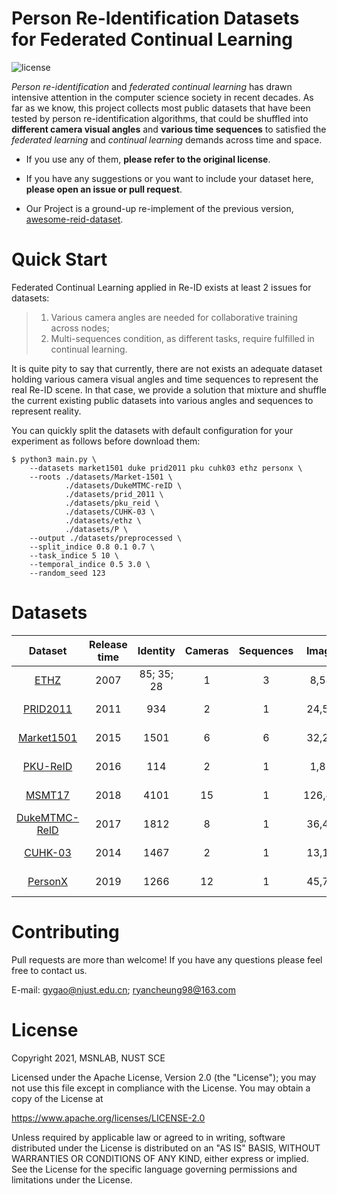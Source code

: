 # Person Re-Identification Datasets for Federated Continual Learning

![license](https://img.shields.io/github/license/ContainerSolutions/locust_exporter.svg) 

*Person re-identification* and *federated continual learning* has drawn intensive attention in the computer science society in recent decades. As far as we know, this project collects most public datasets that have been tested by person re-identification algorithms, that could be shuffled into **different camera visual angles** and **various time sequences** to satisfied the *federated learning* and *continual learning* demands across time and space. 

- If you use any of them, **please refer to the original license**. 

- If you have any suggestions or you want to include your dataset here, **please open an issue or pull request**.

- Our Project is a ground-up re-implement of the previous version, [awesome-reid-dataset](https://github.com/NEU-Gou/awesome-reid-dataset).

# Quick Start

Federated Continual Learning applied in Re-ID exists at least 2 issues for datasets:

> 1. Various camera angles are needed for collaborative training across nodes;
> 2. Multi-sequences condition, as different tasks, require fulfilled in continual learning.

It is quite pity to say that currently, there are not exists an adequate dataset holding various camera visual angles and time sequences to represent the real Re-ID scene. In that case, we provide a solution that mixture and shuffle the current existing public datasets into various angles and sequences to represent reality.

You can quickly split the datasets with default configuration for your experiment as follows before download them:

 ```shell
 $ python3 main.py \
     --datasets market1501 duke prid2011 pku cuhk03 ethz personx \
     --roots ./datasets/Market-1501 \
             ./datasets/DukeMTMC-reID \
             ./datasets/prid_2011 \
             ./datasets/pku_reid \
             ./datasets/CUHK-03 \
             ./datasets/ethz \
             ./datasets/P \
     --output ./datasets/preprocessed \
     --split_indice 0.8 0.1 0.7 \
     --task_indice 5 10 \
     --temporal_indice 0.5 3.0 \
     --random_seed 123
 ```

# Datasets

|                           Dataset                            | Release time |  Identity  | Cameras | Sequences | Images  |                           Download                           |
| :----------------------------------------------------------: | :----------: | :--------: | :-----: | :-------: | :-----: | :----------------------------------------------------------: |
| [ETHZ](http://homepages.dcc.ufmg.br/~william/datasets.html)  |     2007     | 85; 35; 28 |    1    |     3     |  8,580  | [Google Drive](https://drive.google.com/file/d/1kIx_5igv16eyA7ZeCchpjkRywH2uoV2b/view?usp=sharing) |
| [PRID2011](https://www.tugraz.at/institute/icg/research/team-bischof/lrs/downloads/PRID11/) |     2011     |    934     |    2    |     1     | 24,541  | [Google Drive](https://drive.google.com/file/d/1lOZSZEehCuVSgLLNBAamXAK6b9vJTMw0/view?usp=sharing) |
| [Market1501](http://www.liangzheng.com.cn/Project/project_reid.html) |     2015     |    1501    |    6    |     6     | 32,217  | [Google Drive](https://drive.google.com/file/d/1qu9V5WLADH43f8_a6bsfe6mkYlPAdMJL/view?usp=sharing) |
| [PKU-ReID](https://github.com/charliememory/PKU-Reid-Dataset) |     2016     |    114     |    2    |     1     |  1,824  | [Google Drive](https://drive.google.com/file/d/1OI3fA4HipmgubbYjAxdFrTcku9OmJ5Kc/view?usp=sharing) |
|   [MSMT17](http://www.pkuvmc.com/publications/msmt17.html)   |     2018     |    4101    |   15    |     1     | 126,441 | [Google Drive](https://drive.google.com/file/d/1JEDDBPV8y7D7y_s6rWbz1csIUoT-getA/view?usp=sharing) |
|     [DukeMTMC-ReID](http://vision.cs.duke.edu/DukeMTMC/)     |     2017     |    1812    |    8    |     1     | 36,441  | [Google Drive](https://drive.google.com/file/d/1TFSPnSwzGmzyJ3AGCFkPMskcnyJBDlem/view?usp=sharing) |
| [CUHK-03](https://www.ee.cuhk.edu.hk/~xgwang/CUHK_identification.html) |     2014     |    1467    |    2    |     1     | 13,164  | [Google Drive](https://drive.google.com/file/d/1SCo2IV1XtcXcSGg0tQ-0_QnOW5s7N_De/view?usp=sharing) |
|       [PersonX](https://arxiv.org/pdf/1812.02162.pdf)        |     2019     |    1266    |   12    |     1     | 45,792  | [Google Drive](https://drive.google.com/file/d/1wduqO07sDpKH8LrnURx9-9U6x1XsChyn/view?usp=sharing) |

# Contributing

Pull requests are more than welcome! If you have any questions please feel free to contact us.

E-mail: [gygao@njust.edu.cn](mailto:gygao@njust.edu.cn); [ryancheung98@163.com](mailto:RyanCheung98@163.com)

# License

Copyright 2021, MSNLAB, NUST SCE

Licensed under the Apache License, Version 2.0 (the "License"); you may not use this file except in compliance with the License. You may obtain a copy of the License at

https://www.apache.org/licenses/LICENSE-2.0

Unless required by applicable law or agreed to in writing, software distributed under the License is distributed on an "AS IS" BASIS, WITHOUT WARRANTIES OR CONDITIONS OF ANY KIND, either express or implied. See the License for the specific language governing permissions and limitations under the License.

